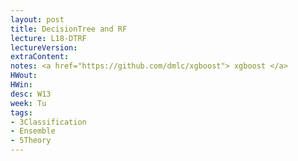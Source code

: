 ```yaml
---
layout: post
title: DecisionTree and RF
lecture: L18-DTRF
lectureVersion: 
extraContent: 
notes: <a href="https://github.com/dmlc/xgboost"> xgboost </a> 
HWout:
HWin: 
desc: W13
week: Tu
tags:
- 3Classification
- Ensemble
- 5Theory
---
```

